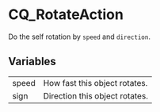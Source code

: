 # CQ_RotateAction

Do the self rotation by `speed` and `direction`.

## Variables

<table>
<tr>
<td>speed</td>
<td>How fast this object rotates.</td>
</tr>
<tr>
<td>sign</td>
<td>Direction this object rotates.</td>
</tr>
</table>
